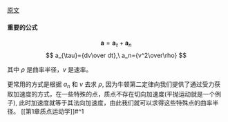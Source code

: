 [原文](https://zhuanlan.zhihu.com/p/553702447)

#### 重要的公式

$$
\boldsymbol{a}=\boldsymbol{a}_\tau+\boldsymbol{a}_n
$$$$
a_{\tau}={dv\over dt},\ a_n={v^2\over\rho}
$$

其中 $\rho$ 是曲率半径，$v$ 是速率。

更常用的方式是根据 $a_n$ 和 $v$ 去求 $\rho$, 因为牛顿第二定律向我们提供了通过受力获取加速度的方式，在一些特殊的点，质点不存在切向加速度(平抛运动就是一个例子), 此时加速度就等于其法向加速度，由此我们就可以求得这些特殊点的曲率半径。
[[第1章质点运动学]]#^1